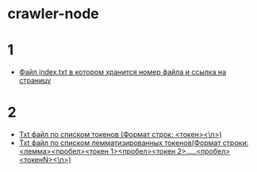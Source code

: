# crawler-node

# 1

- [Файл index.txt в котором хранится номер файла и ссылка на страницу](./src/index.txt)


# 2
- [Txt файл по списком токенов (Формат строк: <токен><\n>)](./src/tokens.txt) 
- [Txt файл по списком лемматизированных токенов(Формат строки: <лемма><пробел><токен 1><пробел><токен 2>.....<пробел><токенN><\n>) ](./src/lemmatized-tokens.txt) 
